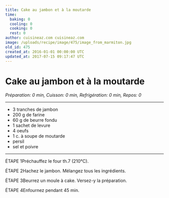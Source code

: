 ```yaml
---
title: Cake au jambon et à la moutarde
time:
  baking: 0
  cooling: 0
  cooking: 0
  rest: 0
author: cuisineaz.com cuisineaz.com
image: /uploads/recipe/image/475/image_from_marmiton.jpg
old_id: 475
created_at: 2016-01-01 00:00:00 UTC
updated_at: 2017-07-15 09:17:47 UTC
---
```


# Cake au jambon et à la moutarde

_Préparation: 0 min, Cuisson: 0 min, Refrigération: 0 min, Repos: 0_

---

- 3 tranches de jambon
- 200 g de farine
- 60 g de beurre fondu
- 1 sachet de levure
- 4 oeufs
- 1 c. à soupe de moutarde
- persil
- sel et poivre

---

ÉTAPE 1Préchauffez le four th.7 (210°C).

ÉTAPE 2Hachez le jambon. Mélangez tous les ingrédients.

ÉTAPE 3Beurrez un moule à cake. Versez-y la préparation.

ÉTAPE 4Enfournez pendant 45 min.
